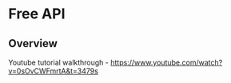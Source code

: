 # Free API 

## Overview
Youtube tutorial walkthrough - https://www.youtube.com/watch?v=0sOvCWFmrtA&t=3479s

